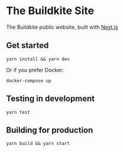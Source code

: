 # The Buildkite Site

The Buildkite public website, built with [Next.js](https://github.com/zeit/next.js/)

## Get started

```shell
yarn install && yarn dev
```

Or if you prefer Docker:

```shell
docker-compose up
```

## Testing in development

```shell
yarn test
```

## Building for production

```shell
yarn build && yarn start
```

